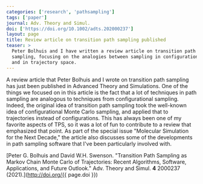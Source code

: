 ```yaml
---
categories: ['research', 'pathsampling']
tags: ['paper']
journal: Adv. Theory and Simul.
doi: ['https://doi.org/10.1002/adts.202000237']
layout: page
title: Review article on transition path sampling published
teaser: >
  Peter Bolhuis and I have written a review article on transition path
  sampling, focusing on the analogies between sampling in configuration space
  and in trajectory space.
---
```


A review article that Peter Bolhuis and I wrote on transition path sampling has just been published in Advanced Theory and Simulations.
One of the things we focused on in this article is the fact that a lot of techniques in path sampling are analogous to techniques from configurational sampling.
Indeed, the original idea of transition path sampling took the well-known idea of configurational Monte Carlo sampling, and applied that to trajectories instead of configurations.
This has always been one of my favorite aspects of TPS, so it was a lot of fun to contribute to a review that emphasized that point.
As part of the special issue "Molecular Simulation for the Next Decade," the article also discusses some of the developments in path sampling software that I've been particularly involved with.

[Peter G. Bolhuis and David W.H. Swenson. "Transition Path Sampling as Markov Chain Monte Carlo of Trajectories: Recent Algorithms, Software, Applications, and Future Outlook." Adv. Theory and Simul. **4** 2000237 (2021).](http://doi.org/{{ page.doi }})

